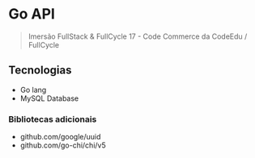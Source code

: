 # Go API

> Imersão FullStack & FullCycle 17 - Code Commerce da CodeEdu / FullCycle

## Tecnologias

- Go lang
- MySQL Database

### Bibliotecas adicionais

- github.com/google/uuid
- github.com/go-chi/chi/v5
